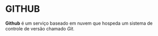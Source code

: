 # GITHUB

**Github** é um serviço baseado em nuvem que hospeda um sistema de controle de versão chamado *Git*.